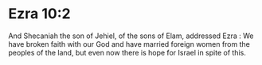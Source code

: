 # Ezra 10:2

And Shecaniah the son of Jehiel, of the sons of Elam, addressed Ezra : We have broken faith with our God and have married foreign women from the peoples of the land, but even now there is hope for Israel in spite of this.
